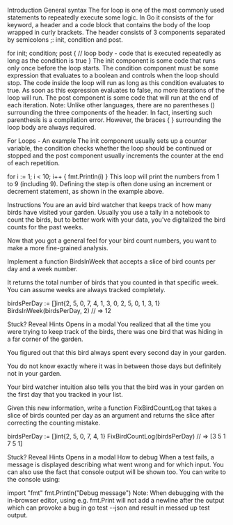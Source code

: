 Introduction
General syntax
The for loop is one of the most commonly used statements to repeatedly execute some logic. In Go it consists of the for keyword, a header and a code block that contains the body of the loop wrapped in curly brackets. The header consists of 3 components separated by semicolons ;: init, condition and post.

for init; condition; post {
  // loop body - code that is executed repeatedly as long as the condition is true
}
The init component is some code that runs only once before the loop starts.
The condition component must be some expression that evaluates to a boolean and controls when the loop should stop. The code inside the loop will run as long as this condition evaluates to true. As soon as this expression evaluates to false, no more iterations of the loop will run.
The post component is some code that will run at the end of each iteration.
Note: Unlike other languages, there are no parentheses () surrounding the three components of the header. In fact, inserting such parenthesis is a compilation error. However, the braces { } surrounding the loop body are always required.

For Loops - An example
The init component usually sets up a counter variable, the condition checks whether the loop should be continued or stopped and the post component usually increments the counter at the end of each repetition.

for i := 1; i < 10; i++ {
  fmt.Println(i)
}
This loop will print the numbers from 1 to 9 (including 9). Defining the step is often done using an increment or decrement statement, as shown in the example above.

Instructions
You are an avid bird watcher that keeps track of how many birds have visited your garden. Usually you use a tally in a notebook to count the birds, but to better work with your data, you've digitalized the bird counts for the past weeks.

Now that you got a general feel for your bird count numbers, you want to make a more fine-grained analysis.

Implement a function BirdsInWeek that accepts a slice of bird counts per day and a week number.

It returns the total number of birds that you counted in that specific week. You can assume weeks are always tracked completely.

birdsPerDay := []int{2, 5, 0, 7, 4, 1, 3, 0, 2, 5, 0, 1, 3, 1}
BirdsInWeek(birdsPerDay, 2)
// => 12

Stuck? Reveal Hints
Opens in a modal
You realized that all the time you were trying to keep track of the birds, there was one bird that was hiding in a far corner of the garden.

You figured out that this bird always spent every second day in your garden.

You do not know exactly where it was in between those days but definitely not in your garden.

Your bird watcher intuition also tells you that the bird was in your garden on the first day that you tracked in your list.

Given this new information, write a function FixBirdCountLog that takes a slice of birds counted per day as an argument and returns the slice after correcting the counting mistake.

birdsPerDay := []int{2, 5, 0, 7, 4, 1}
FixBirdCountLog(birdsPerDay)
// => [3 5 1 7 5 1]

Stuck? Reveal Hints
Opens in a modal
How to debug
When a test fails, a message is displayed describing what went wrong and for which input. You can also use the fact that console output will be shown too. You can write to the console using:

import "fmt"
fmt.Println("Debug message")
Note: When debugging with the in-browser editor, using e.g. fmt.Print will not add a newline after the output which can provoke a bug in go test --json and result in messed up test output.